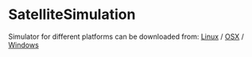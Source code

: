 # SatelliteSimulation

Simulator for different platforms can be downloaded from:
[Linux](http://people.cs.bris.ac.uk/slock/solar/Linux.zip) / 
[OSX](http://people.cs.bris.ac.uk/slock/solar/MacOSX.zip) / 
[Windows](http://people.cs.bris.ac.uk/slock/solar/Windows.zip)
